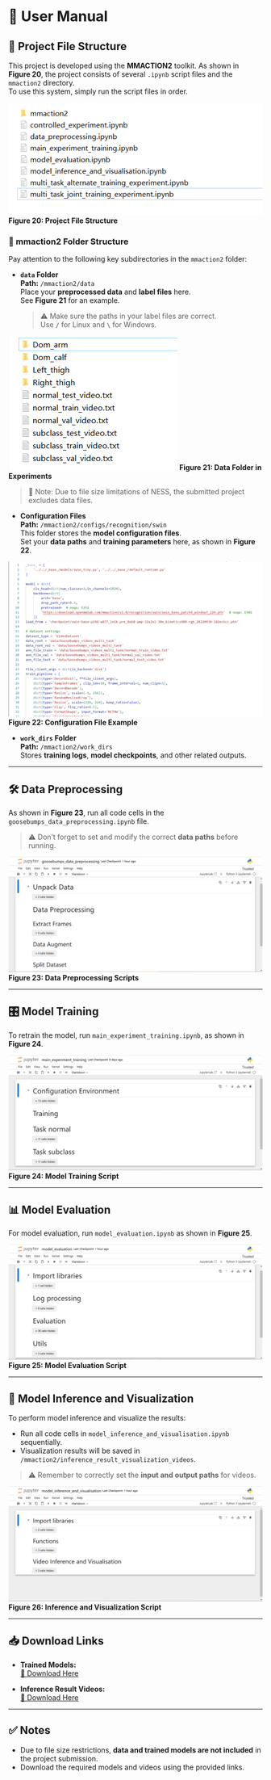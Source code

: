 # 📖 User Manual

## 📂 Project File Structure

This project is developed using the **MMACTION2** toolkit. As shown in **Figure 20**, the project consists of several `.ipynb` script files and the `mmaction2` directory.  
To use this system, simply run the script files in order.

![Figure 20](./images/Fig20.png)
**Figure 20: Project File Structure**

### 🔹 mmaction2 Folder Structure  

Pay attention to the following key subdirectories in the `mmaction2` folder:

- **`data` Folder**  
  **Path:** `/mmaction2/data`  
  Place your **preprocessed data** and **label files** here.  
  See **Figure 21** for an example.  
  > ⚠️ Make sure the paths in your label files are correct.  
  Use **`/`** for Linux and **`\`** for Windows.

![Figure 21](./images/Fig21.png)
**Figure 21: Data Folder in Experiments**

> 📝 Note: Due to file size limitations of NESS, the submitted project excludes data files.

- **Configuration Files**  
  **Path:** `/mmaction2/configs/recognition/swin`  
  This folder stores the **model configuration files**.  
  Set your **data paths** and **training parameters** here, as shown in **Figure 22**.

![Figure 22](./images/Fig22.png)
**Figure 22: Configuration File Example**

- **`work_dirs` Folder**  
  **Path:** `/mmaction2/work_dirs`  
  Stores **training logs**, **model checkpoints**, and other related outputs.

---

## 🛠️ Data Preprocessing

As shown in **Figure 23**, run all code cells in the `goosebumps_data_preprocessing.ipynb` file.  
> ⚠️ Don’t forget to set and modify the correct **data paths** before running.

![Figure 23](./images/Fig23.png)
**Figure 23: Data Preprocessing Scripts**

---

## 🎛️ Model Training

To retrain the model, run `main_experiment_training.ipynb`, as shown in **Figure 24**.

![Figure 24](./images/Fig24.png)
**Figure 24: Model Training Script**

---

## 📊 Model Evaluation  

For model evaluation, run `model_evaluation.ipynb` as shown in **Figure 25**.

![Figure 25](./images/Fig25.png)
**Figure 25: Model Evaluation Script**

---

## 🎥 Model Inference and Visualization  

To perform model inference and visualize the results:  
- Run all code cells in `model_inference_and_visualisation.ipynb` sequentially.
- Visualization results will be saved in `/mmaction2/inference_result_visualization_videos`.

> ⚠️ Remember to correctly set the **input and output paths** for videos.

![Figure 26](./images/Fig26.png)
**Figure 26: Inference and Visualization Script**

---

## 📥 Download Links

- **Trained Models:**  
  [🔗 Download Here](https://drive.google.com/drive/folders/1sKRlUEbRWIKDUV1J9KU0HsDGMZcpzdgS?usp=sharing)

- **Inference Result Videos:**  
  [🔗 Download Here](https://drive.google.com/drive/folders/108GxlYUOYss_t-Fw84tlacX4DhEG0FA3?usp=sharing)

---

## ✅ Notes

- Due to file size restrictions, **data and trained models are not included** in the project submission.
- Download the required models and videos using the provided links.
